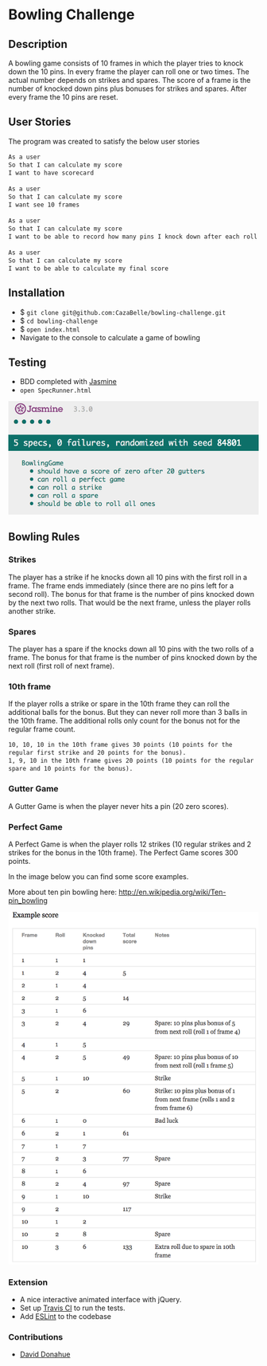 
Bowling Challenge
=================

## Description
A bowling game consists of 10 frames in which the player tries to knock down the 10 pins. In every frame the player can roll one or two times. The actual number depends on strikes and spares. The score of a frame is the number of knocked down pins plus bonuses for strikes and spares. After every frame the 10 pins are reset.

## User Stories
The program was created to satisfy the below user stories 
```
As a user 
So that I can calculate my score
I want to have scorecard 

As a user 
So that I can calculate my score
I want see 10 frames

As a user 
So that I can calculate my score
I want to be able to record how many pins I knock down after each roll 

As a user 
So that I can calculate my score
I want to be able to calculate my final score 
```
## Installation
* $ `git clone git@github.com:CazaBelle/bowling-challenge.git`
* $ `cd bowling-challenge`
* $ `open index.html` 
* Navigate to the console to calculate a game of bowling 

## Testing 
* BDD completed with [Jasmine](https://jasmine.github.io/)
* `open SpecRunner.html`

![testing images](images/bowling_challenge_tests.png)

## Bowling Rules

### Strikes

The player has a strike if he knocks down all 10 pins with the first roll in a frame. The frame ends immediately (since there are no pins left for a second roll). The bonus for that frame is the number of pins knocked down by the next two rolls. That would be the next frame, unless the player rolls another strike.

### Spares

The player has a spare if the knocks down all 10 pins with the two rolls of a frame. The bonus for that frame is the number of pins knocked down by the next roll (first roll of next frame).

### 10th frame

If the player rolls a strike or spare in the 10th frame they can roll the additional balls for the bonus. But they can never roll more than 3 balls in the 10th frame. The additional rolls only count for the bonus not for the regular frame count.

    10, 10, 10 in the 10th frame gives 30 points (10 points for the regular first strike and 20 points for the bonus).
    1, 9, 10 in the 10th frame gives 20 points (10 points for the regular spare and 10 points for the bonus).

### Gutter Game

A Gutter Game is when the player never hits a pin (20 zero scores).

### Perfect Game

A Perfect Game is when the player rolls 12 strikes (10 regular strikes and 2 strikes for the bonus in the 10th frame). The Perfect Game scores 300 points.

In the image below you can find some score examples.

More about ten pin bowling here: http://en.wikipedia.org/wiki/Ten-pin_bowling

![Ten Pin Score Example](images/example_ten_pin_scoring.png)

### Extension

* A nice interactive animated interface with jQuery.
* Set up [Travis CI](https://travis-ci.org) to run the tests.
* Add [ESLint](http://eslint.org/) to the codebase 

### Contributions

* [David Donahue](https://www.youtube.com/watch?v=-qA_MjNmpVU)






